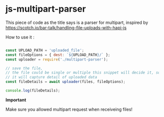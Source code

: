 # js-multipart-parser

This piece of code as the title says is a parser for multipart, inspired by https://scotch.io/bar-talk/handling-file-uploads-with-hapi-js

How to use it :

```js

const UPLOAD_PATH = 'uploaded_file';
const fileOptions = { dest: `${UPLOAD_PATH}/` };
const uploader = require('./multipart-parser');

// save the file,
// the file could be single or multiple this snippet will decide it, so just dump it here
// it will capture detail of uploaded data
const fileDetails = await uploader(files, fileOptions);

console.log(fileDetails);

```

**Important**

Make sure you allowed multipart request when receiveing files!
